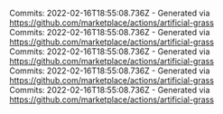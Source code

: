 Commits: 2022-02-16T18:55:08.736Z - Generated via https://github.com/marketplace/actions/artificial-grass
<br>
Commits: 2022-02-16T18:55:08.736Z - Generated via https://github.com/marketplace/actions/artificial-grass
<br>
Commits: 2022-02-16T18:55:08.736Z - Generated via https://github.com/marketplace/actions/artificial-grass
<br>
Commits: 2022-02-16T18:55:08.736Z - Generated via https://github.com/marketplace/actions/artificial-grass
<br>
Commits: 2022-02-16T18:55:08.736Z - Generated via https://github.com/marketplace/actions/artificial-grass
<br>
